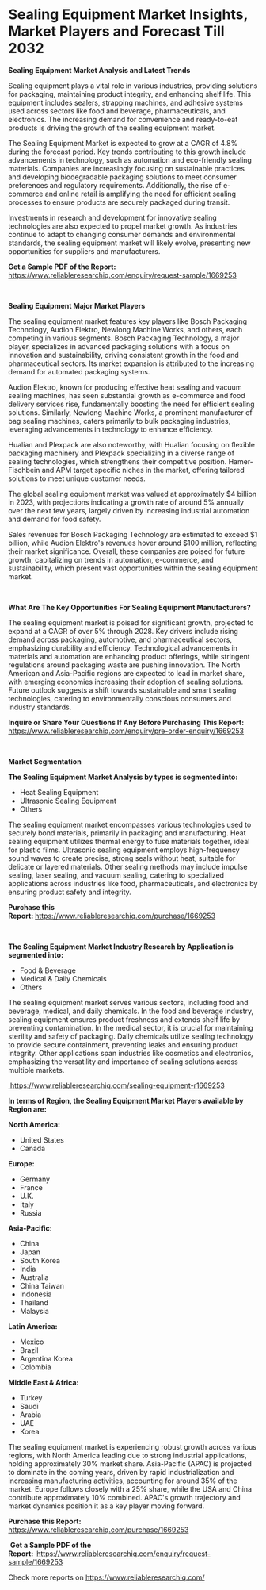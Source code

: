 <p><h1>Sealing Equipment Market Insights, Market Players and Forecast Till 2032</h1></p><p><strong>Sealing Equipment Market Analysis and Latest Trends</strong></p>
<p><p>Sealing equipment plays a vital role in various industries, providing solutions for packaging, maintaining product integrity, and enhancing shelf life. This equipment includes sealers, strapping machines, and adhesive systems used across sectors like food and beverage, pharmaceuticals, and electronics. The increasing demand for convenience and ready-to-eat products is driving the growth of the sealing equipment market.</p><p>The Sealing Equipment Market is expected to grow at a CAGR of 4.8% during the forecast period. Key trends contributing to this growth include advancements in technology, such as automation and eco-friendly sealing materials. Companies are increasingly focusing on sustainable practices and developing biodegradable packaging solutions to meet consumer preferences and regulatory requirements. Additionally, the rise of e-commerce and online retail is amplifying the need for efficient sealing processes to ensure products are securely packaged during transit.</p><p>Investments in research and development for innovative sealing technologies are also expected to propel market growth. As industries continue to adapt to changing consumer demands and environmental standards, the sealing equipment market will likely evolve, presenting new opportunities for suppliers and manufacturers.</p></p>
<p><strong>Get a Sample PDF of the Report:&nbsp;</strong> <a href="https://www.reliableresearchiq.com/enquiry/request-sample/1669253?utm_campaign=3103&utm_medium=2&utm_source=Github&utm_content=ia&utm_term=08042025&utm_id=sealing-equipment">https://www.reliableresearchiq.com/enquiry/request-sample/1669253</a></p>
<p>&nbsp;</p>
<p><strong>Sealing Equipment Major Market Players</strong></p>
<p><p>The sealing equipment market features key players like Bosch Packaging Technology, Audion Elektro, Newlong Machine Works, and others, each competing in various segments. Bosch Packaging Technology, a major player, specializes in advanced packaging solutions with a focus on innovation and sustainability, driving consistent growth in the food and pharmaceutical sectors. Its market expansion is attributed to the increasing demand for automated packaging systems.</p><p>Audion Elektro, known for producing effective heat sealing and vacuum sealing machines, has seen substantial growth as e-commerce and food delivery services rise, fundamentally boosting the need for efficient sealing solutions. Similarly, Newlong Machine Works, a prominent manufacturer of bag sealing machines, caters primarily to bulk packaging industries, leveraging advancements in technology to enhance efficiency.</p><p>Hualian and Plexpack are also noteworthy, with Hualian focusing on flexible packaging machinery and Plexpack specializing in a diverse range of sealing technologies, which strengthens their competitive position. Hamer-Fischbein and APM target specific niches in the market, offering tailored solutions to meet unique customer needs.</p><p>The global sealing equipment market was valued at approximately $4 billion in 2023, with projections indicating a growth rate of around 5% annually over the next few years, largely driven by increasing industrial automation and demand for food safety.</p><p>Sales revenues for Bosch Packaging Technology are estimated to exceed $1 billion, while Audion Elektro's revenues hover around $100 million, reflecting their market significance. Overall, these companies are poised for future growth, capitalizing on trends in automation, e-commerce, and sustainability, which present vast opportunities within the sealing equipment market.</p></p>
<p>&nbsp;</p>
<p><strong>What Are The Key Opportunities For Sealing Equipment Manufacturers?</strong></p>
<p><p>The sealing equipment market is poised for significant growth, projected to expand at a CAGR of over 5% through 2028. Key drivers include rising demand across packaging, automotive, and pharmaceutical sectors, emphasizing durability and efficiency. Technological advancements in materials and automation are enhancing product offerings, while stringent regulations around packaging waste are pushing innovation. The North American and Asia-Pacific regions are expected to lead in market share, with emerging economies increasing their adoption of sealing solutions. Future outlook suggests a shift towards sustainable and smart sealing technologies, catering to environmentally conscious consumers and industry standards.</p></p>
<p><strong>Inquire or Share Your Questions If Any Before Purchasing This Report:</strong> <a href="https://www.reliableresearchiq.com/enquiry/pre-order-enquiry/1669253?utm_campaign=3103&utm_medium=2&utm_source=Github&utm_content=ia&utm_term=08042025&utm_id=sealing-equipment">https://www.reliableresearchiq.com/enquiry/pre-order-enquiry/1669253</a></p>
<p>&nbsp;</p>
<p><strong>Market Segmentation</strong></p>
<p><strong>The Sealing Equipment Market Analysis by types is segmented into:</strong></p>
<p><ul><li>Heat Sealing Equipment</li><li>Ultrasonic Sealing Equipment</li><li>Others</li></ul></p>
<p><p>The sealing equipment market encompasses various technologies used to securely bond materials, primarily in packaging and manufacturing. Heat sealing equipment utilizes thermal energy to fuse materials together, ideal for plastic films. Ultrasonic sealing equipment employs high-frequency sound waves to create precise, strong seals without heat, suitable for delicate or layered materials. Other sealing methods may include impulse sealing, laser sealing, and vacuum sealing, catering to specialized applications across industries like food, pharmaceuticals, and electronics by ensuring product safety and integrity.</p></p>
<p><strong>Purchase this Report:&nbsp;</strong><a href="https://www.reliableresearchiq.com/purchase/1669253?utm_campaign=3103&utm_medium=2&utm_source=Github&utm_content=ia&utm_term=08042025&utm_id=sealing-equipment">https://www.reliableresearchiq.com/purchase/1669253</a></p>
<p>&nbsp;</p>
<p><strong>The Sealing Equipment Market Industry Research by Application is segmented into:</strong></p>
<p><ul><li>Food & Beverage</li><li>Medical & Daily Chemicals</li><li>Others</li></ul></p>
<p><p>The sealing equipment market serves various sectors, including food and beverage, medical, and daily chemicals. In the food and beverage industry, sealing equipment ensures product freshness and extends shelf life by preventing contamination. In the medical sector, it is crucial for maintaining sterility and safety of packaging. Daily chemicals utilize sealing technology to provide secure containment, preventing leaks and ensuring product integrity. Other applications span industries like cosmetics and electronics, emphasizing the versatility and importance of sealing solutions across multiple markets.</p></p>
<p><a href="https://www.reliableresearchiq.com/sealing-equipment-r1669253?utm_campaign=3103&utm_medium=2&utm_source=Github&utm_content=ia&utm_term=08042025&utm_id=sealing-equipment">&nbsp;https://www.reliableresearchiq.com/sealing-equipment-r1669253</a></p>
<p><strong>In terms of Region, the Sealing Equipment Market Players available by Region are:</strong></p>
<p>
    <p> <strong> North America: </strong>
        <ul>
            <li>United States</li>
            <li>Canada</li>
        </ul>
        </p> 
    <p> <strong> Europe: </strong>
        <ul>
            <li>Germany</li>
            <li>France</li>
            <li>U.K.</li>
            <li>Italy</li>
            <li>Russia</li>
        </ul>
        </p> 
    <p> <strong> Asia-Pacific: </strong>
        <ul>
            <li>China</li>
            <li>Japan</li>
            <li>South Korea</li>
            <li>India</li>
            <li>Australia</li>
            <li>China Taiwan</li>
            <li>Indonesia</li>
            <li>Thailand</li>
            <li>Malaysia</li>
        </ul>
        </p> 
    <p> <strong> Latin America: </strong>
        <ul>
            <li>Mexico</li>
            <li>Brazil</li>
            <li>Argentina Korea</li>
            <li>Colombia</li>
        </ul>
        </p> 
    <p> <strong> Middle East & Africa: </strong>
        <ul>
            <li>Turkey</li>
            <li>Saudi</li>
            <li>Arabia</li>
            <li>UAE</li>
            <li>Korea</li>
        </ul>
    </p>
    </p>
<p><p>The sealing equipment market is experiencing robust growth across various regions, with North America leading due to strong industrial applications, holding approximately 30% market share. Asia-Pacific (APAC) is projected to dominate in the coming years, driven by rapid industrialization and increasing manufacturing activities, accounting for around 35% of the market. Europe follows closely with a 25% share, while the USA and China contribute approximately 10% combined. APAC's growth trajectory and market dynamics position it as a key player moving forward.</p></p>
<p><strong>Purchase this Report: </strong><a href="https://www.reliableresearchiq.com/purchase/1669253?utm_campaign=3103&utm_medium=2&utm_source=Github&utm_content=ia&utm_term=08042025&utm_id=sealing-equipment">https://www.reliableresearchiq.com/purchase/1669253</a></p>
<p>&nbsp;<strong>Get a Sample PDF of the Report:&nbsp;&nbsp;</strong><a href="https://www.reliableresearchiq.com/enquiry/request-sample/1669253?utm_campaign=3103&utm_medium=2&utm_source=Github&utm_content=ia&utm_term=08042025&utm_id=sealing-equipment">https://www.reliableresearchiq.com/enquiry/request-sample/1669253</a></p>
<p><strong></strong></p>
<p>Check more reports on <a href="https://www.reliableresearchiq.com/?utm_campaign=3103&utm_medium=2&utm_source=Github&utm_content=ia&utm_term=08042025&utm_id=sealing-equipment">https://www.reliableresearchiq.com/</a></p>